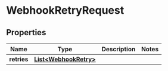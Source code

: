 

# WebhookRetryRequest


## Properties

| Name | Type | Description | Notes |
|------------ | ------------- | ------------- | -------------|
|**retries** | [**List&lt;WebhookRetry&gt;**](WebhookRetry.md) |  |  |



